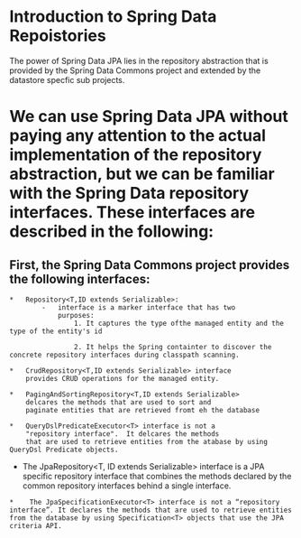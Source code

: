 Introduction to Spring Data Repoistories
=====================================================
The power of Spring Data JPA lies in the repository abstraction
that is provided by the Spring Data Commons project and
extended by the datastore specfic sub projects.


We can use Spring Data JPA without paying any attention to the actual implementation of the
repository abstraction, but we can be familiar with the
Spring Data repository interfaces.  These interfaces
are described in the following:
========================================================

First, the Spring Data Commons project provides the following
interfaces:
---------------------------------------------------------------
    *   Repository<T,ID extends Serializable>:
            -   interface is a marker interface that has two
                purposes:
                    1. It captures the type ofthe managed entity and the type of the entity's id

                    2. It helps the Spring containter to discover the concrete repository interfaces during classpath scanning.

    *   CrudRepository<T,ID extends Serializable> interface
        provides CRUD operations for the managed entity.

    *   PagingAndSortingRepository<T,ID extends Serializable>
        delcares the methods that are used to sort and 
        paginate entities that are retrieved fromt eh the database

    *   QueryDslPredicateExecutor<T> interface is not a
        "repository interface".  It delcares the methods
        that are used to retrieve entities from the atabase by using  QueryDsl Predicate objects.


   *    The JpaRepository<T, ID extends Serializable> interface is a JPA specific repository interface that combines the methods declared by the common repository interfaces behind a single interface.

    *    The JpaSpecificationExecutor<T> interface is not a “repository interface”. It declares the methods that are used to retrieve entities from the database by using Specification<T> objects that use the JPA criteria API.
        
    
        
